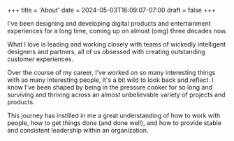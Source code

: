 +++
title = 'About'
date = 2024-05-03T16:09:07-07:00
draft = false
+++

I've been designing and developing digital products and entertainment experiences for a long time, coming up on almost (omg) three decades now.

What I love is leading and working closely with teams of wickedly intelligent designers and partners, all of us obsessed with creating outstanding customer experiences.

Over the course of my career, I've worked on so many interesting things with so many interesting people, it's a bit wild to look back and reflect. I know I've been shaped by being in the pressure cooker for so long and surviving and thriving across an almost unbelievable variety of projects and products. 

This journey has instilled in me a great understanding of how to work with people, how to get things done (and done well), and how to provide stable and consistent leadership within an organization.